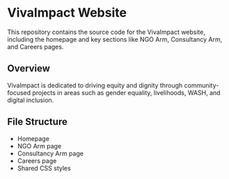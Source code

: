 # VivaImpact Website

This repository contains the source code for the VivaImpact website, including the homepage and key sections like NGO Arm, Consultancy Arm, and Careers pages.

## Overview

VivaImpact is dedicated to driving equity and dignity through community-focused projects in areas such as gender equality, livelihoods, WASH, and digital inclusion.

## File Structure

- Homepage  
- NGO Arm page  
- Consultancy Arm page  
- Careers page  
- Shared CSS styles  
